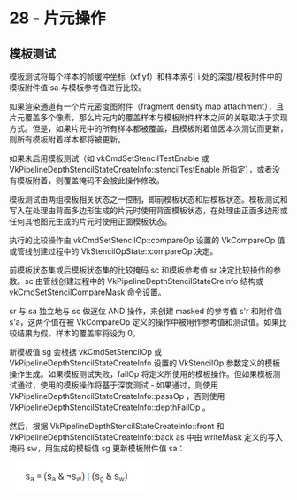 # 28 - 片元操作

## 模板测试

模板测试将每个样本的帧缓冲坐标（xf,yf）和样本索引 i 处的深度/模板附件中的模板附件值 sa 与模板参考值进行比较。

如果渲染通道有一个片元密度图附件（fragment density map attachment），且片元覆盖多个像素，那么片元内的覆盖样本与模板附件样本之间的关联取决于实现方式。但是，如果片元中的所有样本都被覆盖，且模板附着值因本次测试而更新，则所有模板附着样本都将被更新。

如果未启用模板测试（如 vkCmdSetStencilTestEnable 或 VkPipelineDepthStencilStateCreateInfo::stencilTestEnable 所指定），或者没有模板附着，则覆盖掩码不会被此操作修改。

模板测试由两组模板相关状态之一控制，即前模板状态和后模板状态。模板测试和写入在处理由背面多边形生成的片元时使用背面模板状态，在处理由正面多边形或任何其他图元生成的片元时使用正面模板状态。

执行的比较操作由 vkCmdSetStencilOp::compareOp 设置的 VkCompareOp 值或管线创建过程中的 VkStencilOpState::compareOp 决定。

前模板状态集或后模板状态集的比较掩码 sc 和模板参考值 sr 决定比较操作的参数。sc 由管线创建过程中的 VkPipelineDepthStencilStateCreInfo 结构或 vkCmdSetStencilCompareMask 命令设置。

sr 与 sa 独立地与 sc 做逐位 AND 操作，来创建 masked 的参考值 s'r 和附件值 s'a，这两个值在被 VkCompareOp 定义的操作中被用作参考值和测试值。如果比较结果为假，样本的覆盖率将设为 0。

新模板值 sg 会根据 vkCmdSetStencilOp 或 VkPipelineDepthStencilStateCreateInfo 设置的 VkStencilOp 参数定义的模板操作生成。如果模板测试失败，failOp 将定义所使用的模板操作。但如果模板测试通过，使用的模板操作将基于深度测试 - 如果通过，则使用 VkPipelineDepthStencilStateCreateInfo::passOp ，否则使用 VkPipelineDepthStencilStateCreateInfo::depthFailOp 。

然后，根据 VkPipelineDepthStencilStateCreateInfo::front 和 VkPipelineDepthStencilStateCreateInfo::back as 中由 writeMask 定义的写入掩码 sw，用生成的模板值 sg 更新模板附件值 sa：

![](pic/Pasted%20image%2020240704101031.png)
